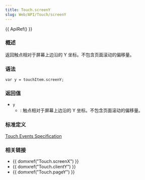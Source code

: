 ```yaml
---
title: Touch.screenY
slug: Web/API/Touch/screenY
---
```


{{ ApiRef() }}

### 概述

返回触点相对于屏幕上边沿的 Y 坐标。不包含页面滚动的偏移量。

### 语法

```plain
var y = touchItem.screenY;
```

### 返回值

- `y`
  - : 触点相对于屏幕上边沿的 Y 坐标。不包含页面滚动的偏移量。

### 标准定义

[Touch Events Specification](http://www.w3.org/TR/touch-events/)

### 相关链接

- {{ domxref("Touch.screenX") }}
- {{ domxref("Touch.clientY") }}
- {{ domxref("Touch.pageY") }}
